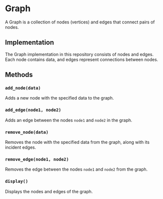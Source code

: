# Graph

A Graph is a collection of nodes (vertices) and edges that connect pairs of nodes.

## Implementation

The Graph implementation in this repository consists of nodes and edges. Each node contains data, and edges represent connections between nodes.

## Methods

### `add_node(data)`

Adds a new node with the specified data to the graph.

### `add_edge(node1, node2)`

Adds an edge between the nodes `node1` and `node2` in the graph.

### `remove_node(data)`

Removes the node with the specified data from the graph, along with its incident edges.

### `remove_edge(node1, node2)`

Removes the edge between the nodes `node1` and `node2` from the graph.

### `display()`

Displays the nodes and edges of the graph.
